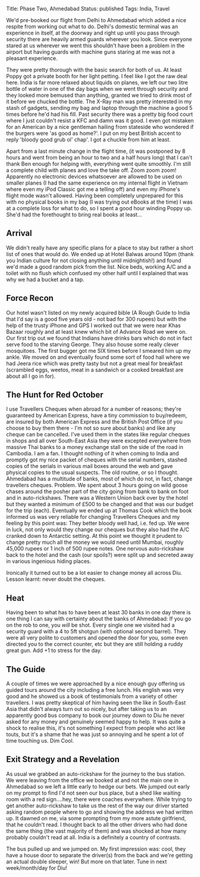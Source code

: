 Title: Phase Two, Ahmedabad
Status: published
Tags: India, Travel

We'd pre-booked our flight from Delhi to Ahmedabad which added a nice respite from working out what to do. Delhi's domestic terminal was an experience in itself, at the doorway and right up until you pass through security there are heavily armed guards wherever you look. Since everyone stared at us wherever we went this shouldn't have been a problem in the airport but having guards with machine guns staring at me was not a pleasant experience.

They were pretty thorough with the basic search for both of us. At least Poppy got a private booth for her light petting. I feel like I got the raw deal here. India is far more relaxed about liquids on planes, we left our two litre bottle of water in one of the day bags when we went through security and they looked more bemused than anything, granted we tried to drink most of it before we chucked the bottle. The X-Ray man was pretty interested in my stash of gadgets, sending my bag and laptop through the machine a good 5 times before he'd had his fill. Past security there was a pretty big food court where I just couldn't resist a KFC and damn was it good. I even got mistaken for an American by a nice gentleman hailing from stateside who wondered if the burgers were 'as good as home?'. I put on my best British accent to reply 'bloody good grub ol' chap'. I got a chuckle from him at least.

Apart from a last minute change in the flight time, (it was postponed by 8 hours and went from being an hour to two and a half hours long) that I can't thank Ben enough for helping with, everything went quite smoothly. I'm still a complete child with planes and love the take off. Zoom zoom zoom! Apparently no electronic devices whatsoever are allowed to be used on smaller planes (I had the same experience on my internal flight in Vietnam where even my iPod Classic got me a telling off) and even my iPhone's flight mode wasn't allowed. Having been completely unprepared for this with no physical books in my bag (I was trying out eBooks at the time) I was at a complete loss for what to do, so I spent a good hour winding Poppy up. She'd had the forethought to bring real books at least...

## Arrival
We didn't really have any specific plans for a place to stay but rather a short list of ones that would do. We ended up at Hotel Balwas around 10pm (thank you Indian culture for not closing anything until midnightish!) and found we'd made a good random pick from the list. Nice beds, working A/C and a toilet with no flush which confused my other half until I explained that was why we had a bucket and a tap.

## Force Recon
Our hotel wasn't listed on my newly acquired bible (A Rough Guide to India that I'd say is a good five years old - not bad for 300 rupees) but with the help of the trusty iPhone and GPS I worked out that we were near Khas Bazaar roughly and at least knew which bit of Advance Road we were on. Our first trip out we found that Indians have drinks bars which do not in fact serve food to the starving George. They also house some really clever mosquitoes. The first bugger got me SIX times before I smeared him up my ankle. We moved on and eventually found some sort of food hall where we had Jeera rice which was pretty tasty but not a great meal for breakfast (scrambled eggs, weetos, meat in a sandwich or a cooked breakfast are about all I go in for).

## The Hunt for Red October
I use Travellers Cheques when abroad for a number of reasons; they're guaranteed by American Express, have a tiny commission to buy/redeem, are insured by both American Express and the British Post Office (if you choose to buy them there - I'm not so sure about banks) and like any cheque can be cancelled. I've used them in the states like regular cheques in shops and all over South-East Asia they were excepted everywhere from massive Thai banks to a money exchange stall on the side of the road in Cambodia. I am a fan. I thought nothing of it when coming to India and promptly got my nice packet of cheques with the serial numbers, stashed copies of the serials in various mail boxes around the web and gave physical copies to the usual suspects. The old routine, or so I thought. Ahmedabad has a multitude of banks, most of which do not, in fact, change travellers cheques. Problem. We spent about 3 hours going on wild goose chases around the posher part of the city going from bank to bank on foot and in auto-rickshaws. There was a Western Union back over by the hotel but they wanted a minimum of £500 to be changed and that was our budget for the trip (each). Eventually we ended up at Thomas Cook which the book informed us was very reliable for changing Travellers Cheques and my feeling by this point was: They better bloody well had, i.e. fed up. We were in luck, not only would they change our cheques but they also had the A/C cranked down to Antarctic setting. At this point we thought it prudent to change pretty much all the money we would need until Mumbai, roughly 45,000 rupees or 1 inch of 500 rupee notes. One nervous auto-rickshaw back to the hotel and the cash (our spoils?) were split up and secreted away in various ingenious hiding places.

Ironically it turned out to be a lot easier to change money all across Diu. Lesson learnt: never doubt the cheques.

## Heat
Having been to what has to have been at least 30 banks in one day there is one thing I can say with certainty about the banks of Ahmedabad: If you go on the rob to one, you _will_ be shot. Every single one we visited had a security guard with a 4 to 5ft shotgun (with optional second barrel). They were all very polite to customers and opened the door for you, some even directed you to the correct counter, etc but they are still holding a ruddy great gun. Add +1 to stress for the day.

## The Guide
A couple of times we were approached by a nice enough guy offering us guided tours around the city including a free lunch. His english was very good and he showed us a book of testimonials from a variety of other travellers. I was pretty skeptical of him having seen the like in South-East Asia that didn't always turn out so nicely, but after taking us to an apparently good bus company to book our journey down to Diu he never asked for any money and genuinely seemed happy to help. It was quite a shock to realise this, it's not something I expect from people who act like touts, but it's a shame that he was just so annoying and he spent a lot of time touching us. Dim Cool.

## Exit Strategy and a Revelation
As usual we grabbed an auto-rickshaw for the journey to the bus station. We were leaving from the office we booked at and not the main one in Ahmedabad so we left a little early to hedge our bets. We jumped out early on my prompt to find I'd not seen our bus place, but a shed like waiting room with a red sign....hey, there were coaches everywhere. While trying to get another auto-rickshaw to take us the rest of the way our driver started asking random people where to go and showing the address we had written up. It dawned on me, via some prompting from my more astute girlfriend, that he couldn't read. I thought back to all the other drivers who had done the same thing (the vast majority of them) and was shocked at how many probably couldn't read at all. India is a definitely a country of contrasts.

The bus pulled up and we jumped on. My first impression was: cool, they have a house door to separate the driver(s) from the back and we're getting an actual double sleeper, win! But more on that later. Tune in next week/month/day for Diu!
